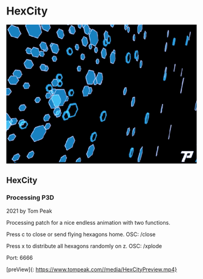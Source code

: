 # HexCity

![HexCity by Tom Peak](/media/preview.gif)

## HexCity 
### Processing P3D
2021 by Tom Peak

Processing patch for a nice endless animation with two functions.

Press c to close or send flying hexagons home.
OSC: /close

Press x to distribute all hexagons randomly on z.
OSC: /xplode

Port: 6666

[preView]{: https://www.tompeak.com//media/HexCityPreview.mp4}




